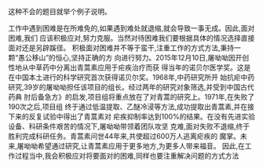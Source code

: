 这种不会的题目就举个例子说明。



工作中遇到困难是在所难免的,如果遇到难处就退缩,就会导致一事无成。因此,面对困难,我们
应该积极应对,努力克服。当然对待困难我们要根据具体的情况选择直接面对还是另辟蹊径。
积极面对困难并不等于蛮干,注重工作的方式方法,秉持一颗“愚公移山”的恒心,坚持正确的方
向进行努力。2015年12月10日,屠呦呦因开创性地从中草药中分离出青蒿素应用于疟疾治疗而获
得当年的诺贝尔医学奖。这是在中国本土进行的科学研究首次获得诺贝尔奖。1968年,中药研究所开
始抗疟中药研究,39岁的屠呦呦担任该项目的组长。经过两年的研究对象筛选,并受到中国古代药典
肘后备急方》的启发,项目组将重点放在了对青蒿的研究上。1971年,在失败了190次之后,项目组
终于通过低温提取、乙醚冷浸等方法,成功提取出青蒿素,并在接下来的反复试验中得出了青蒿素对
疟疾抑制率达到100%的结果。在没有先进实验设备、科研条件艰苦的情况下,屠呦呦带领着团队攻坚
克难,面对失败不退缩,终于胜利完成科研任务。青蒿素问世44年来,共使超过600万人逃离疟疾的
魔掌。未来,屠呦呦希望通过研究,让青蒿素应用于更多地方,为更多人带来福音。
因此,在工作过程当中,我会积极应对将要面对的困难,同样也要注重解决问题的方式方法




